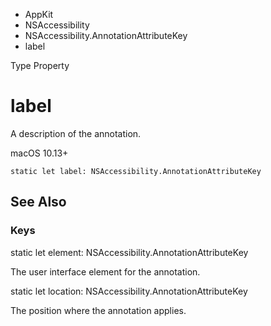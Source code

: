 

- AppKit
- NSAccessibility
- NSAccessibility.AnnotationAttributeKey
-  label 

Type Property

# label

A description of the annotation.

macOS 10.13+

``` source
static let label: NSAccessibility.AnnotationAttributeKey
```

## See Also

### Keys

static let element: NSAccessibility.AnnotationAttributeKey

The user interface element for the annotation.

static let location: NSAccessibility.AnnotationAttributeKey

The position where the annotation applies.

